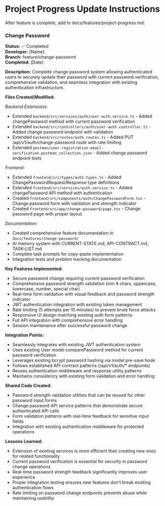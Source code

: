 # Project Progress Update Instructions

After feature is complete, add to docs/features/project-progress.md:

### Change Password
**Status:** ✅ Completed  
**Developer:** [Name]  
**Branch:** feature/change-password  
**Completed:** [Date]

**Description:** Complete change password system allowing authenticated users to securely update their password with current password verification, comprehensive validation, and seamless integration with existing authentication infrastructure.

**Files Created/Modified:**

*Backend Extensions:*
- Extended `backend/src/services/auth/user-auth.service.ts` - Added changePassword method with current password verification
- Extended `backend/src/controllers/auth/user-auth.controller.ts` - Added change password endpoint with validation
- Extended `backend/src/routes/auth.routes.ts` - Added PUT /api/v1/auth/change-password route with rate limiting
- Extended `postman/user-registration-email-verification.postman_collection.json` - Added change password endpoint tests

*Frontend:*
- Extended `frontend/src/types/auth.types.ts` - Added ChangePasswordRequest/Response type definitions
- Extended `frontend/src/services/auth.service.ts` - Added changePassword API method with authentication
- Created `frontend/src/components/auth/ChangePasswordForm.tsx` - Change password form with validation and strength indicator
- Created `frontend/src/app/change-password/page.tsx` - Change password page with proper layout

*Documentation:*
- Created comprehensive feature documentation in `docs/features/change-password/`
- AI memory system with CURRENT-STATE.md, API-CONTRACT.md, TASK-LIST.md
- Complete task prompts for copy-paste implementation
- Integration tests and problem tracking documentation

**Key Features Implemented:**
- Secure password change requiring current password verification
- Comprehensive password strength validation (min 8 chars, uppercase, lowercase, number, special char)
- Real-time form validation with visual feedback and password strength indicator
- JWT authentication integration with existing token management
- Rate limiting (5 attempts per 15 minutes) to prevent brute force attacks
- Responsive UI design matching existing auth form patterns
- Full API integration with comprehensive error handling
- Session maintenance after successful password change

**Integration Points:**
- Seamlessly integrates with existing JWT authentication system
- Uses existing User model comparePassword method for current password verification
- Leverages existing bcrypt password hashing via model pre-save hook
- Follows established API contract patterns (/api/v1/auth/* endpoints)
- Reuses authentication middleware and response utility patterns
- Maintains consistency with existing form validation and error handling

**Shared Code Created:**
- Password strength validation utilities that can be reused for other password input forms
- Change password API service patterns that demonstrate secure authenticated API calls
- Form validation patterns with real-time feedback for sensitive input fields
- Integration with existing authentication middleware for protected operations

**Lessons Learned:**
- Extension of existing services is more efficient than creating new ones for related functionality
- Current password verification is essential for security in password change operations
- Real-time password strength feedback significantly improves user experience
- Proper integration testing ensures new features don't break existing authentication flows
- Rate limiting on password change endpoints prevents abuse while maintaining usability